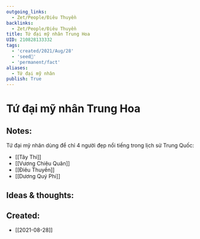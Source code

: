 ```yaml
---
outgoing_links:
  - Zet/People/Điêu Thuyền
backlinks:
  - Zet/People/Điêu Thuyền
title: Tứ đại mỹ nhân Trung Hoa
UID: 210828133332
tags:
  - 'created/2021/Aug/28'
  - 'seed🥜'
  - 'permanent/fact'
aliases:
  - Tứ đại mỹ nhân
publish: True
---
```

# Tứ đại mỹ nhân Trung Hoa

## Notes:
Tứ đại mỹ nhân dùng để chỉ 4 người đẹp nổi tiếng trong lịch sử Trung Quốc:

- [[Tây Thi]]
- [[Vương Chiêu Quân]]
- [[Điêu Thuyền]]
- [[Dương Quý Phi]]

## Ideas & thoughts:
## Created:
- [[2021-08-28]]
